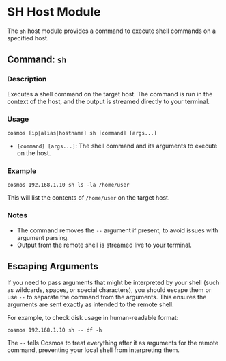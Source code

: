 # SH Host Module

The `sh` host module provides a command to execute shell commands on a specified host.

## Command: `sh`

### Description

Executes a shell command on the target host. The command is run in the context of the host, and the output is streamed directly to your terminal.

### Usage

```
cosmos [ip|alias|hostname] sh [command] [args...]
```

- `[command] [args...]`: The shell command and its arguments to execute on the host.

### Example

```
cosmos 192.168.1.10 sh ls -la /home/user
```

This will list the contents of `/home/user` on the target host.

### Notes

- The command removes the `--` argument if present, to avoid issues with argument parsing.
- Output from the remote shell is streamed live to your terminal.

## Escaping Arguments

If you need to pass arguments that might be interpreted by your shell (such as wildcards, spaces, or special characters), you should escape them or use `--` to separate the command from the arguments. This ensures the arguments are sent exactly as intended to the remote shell.

For example, to check disk usage in human-readable format:

```
cosmos 192.168.1.10 sh -- df -h
```

The `--` tells Cosmos to treat everything after it as arguments for the remote command, preventing your local shell from interpreting them.
